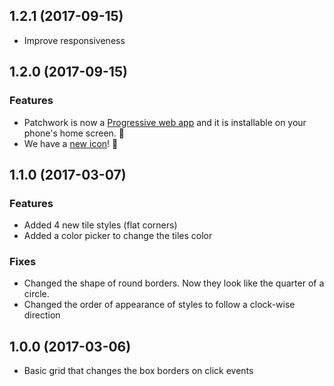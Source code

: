 ## 1.2.1 (2017-09-15)

* Improve responsiveness

## 1.2.0 (2017-09-15)

### Features

* Patchwork is now a [Progressive web app](https://developers.google.com/web/progressive-web-apps/)
  and it is installable on your phone's home screen. 📱 
* We have a [new icon](https://github.com/delaguilaluis/patchwork/blob/master/assets/icon.png)! 🎉 

## 1.1.0 (2017-03-07)

### Features

* Added 4 new tile styles (flat corners)
* Added a color picker to change the tiles color

### Fixes

* Changed the shape of round borders. Now they look like the quarter of a circle.
* Changed the order of appearance of styles to follow a clock-wise direction

## 1.0.0 (2017-03-06)

* Basic grid that changes the box borders on click events
